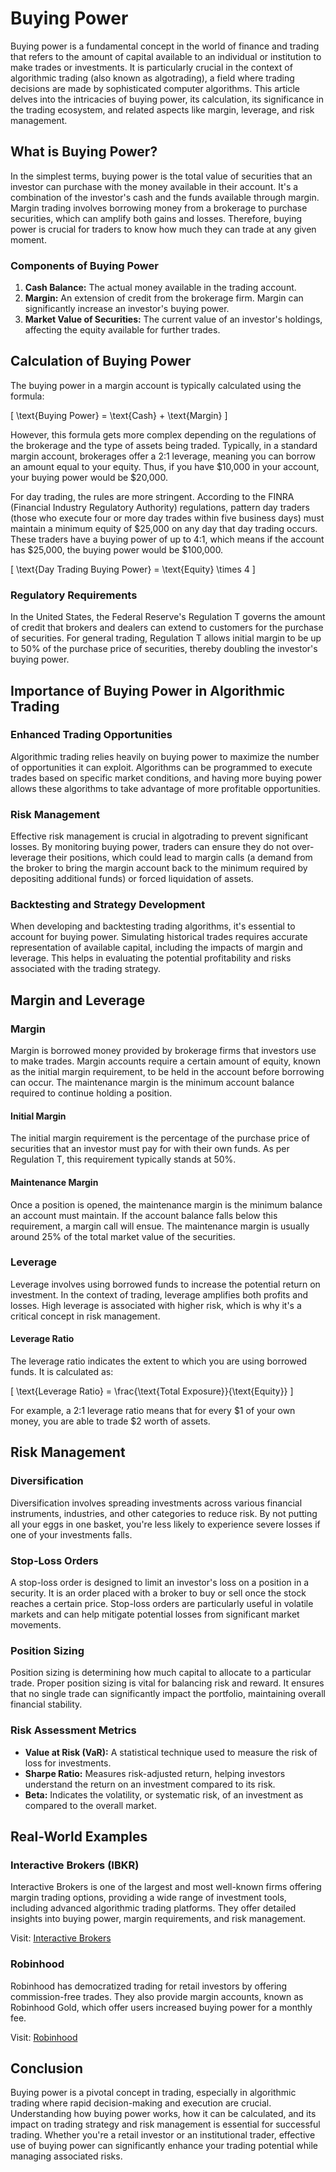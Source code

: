 # Buying Power

Buying power is a fundamental concept in the world of finance and trading that refers to the amount of capital available to an individual or institution to make trades or investments. It is particularly crucial in the context of algorithmic trading (also known as algotrading), a field where trading decisions are made by sophisticated computer algorithms. This article delves into the intricacies of buying power, its calculation, its significance in the trading ecosystem, and related aspects like margin, leverage, and risk management.

## What is Buying Power?

In the simplest terms, buying power is the total value of securities that an investor can purchase with the money available in their account. It's a combination of the investor's cash and the funds available through margin. Margin trading involves borrowing money from a brokerage to purchase securities, which can amplify both gains and losses. Therefore, buying power is crucial for traders to know how much they can trade at any given moment.

### Components of Buying Power

1. **Cash Balance:** The actual money available in the trading account.
2. **Margin:** An extension of credit from the brokerage firm. Margin can significantly increase an investor's buying power.
3. **Market Value of Securities:** The current value of an investor's holdings, affecting the equity available for further trades.

## Calculation of Buying Power

The buying power in a margin account is typically calculated using the formula:

\[ \text{Buying Power} = \text{Cash} + \text{Margin} \]

However, this formula gets more complex depending on the regulations of the brokerage and the type of assets being traded. Typically, in a standard margin account, brokerages offer a 2:1 leverage, meaning you can borrow an amount equal to your equity. Thus, if you have $10,000 in your account, your buying power would be $20,000.

For day trading, the rules are more stringent. According to the FINRA (Financial Industry Regulatory Authority) regulations, pattern day traders (those who execute four or more day trades within five business days) must maintain a minimum equity of $25,000 on any day that day trading occurs. These traders have a buying power of up to 4:1, which means if the account has $25,000, the buying power would be $100,000.

\[ \text{Day Trading Buying Power} = \text{Equity} \times 4 \]

### Regulatory Requirements

In the United States, the Federal Reserve's Regulation T governs the amount of credit that brokers and dealers can extend to customers for the purchase of securities. For general trading, Regulation T allows initial margin to be up to 50% of the purchase price of securities, thereby doubling the investor's buying power.

## Importance of Buying Power in Algorithmic Trading

### Enhanced Trading Opportunities

Algorithmic trading relies heavily on buying power to maximize the number of opportunities it can exploit. Algorithms can be programmed to execute trades based on specific market conditions, and having more buying power allows these algorithms to take advantage of more profitable opportunities.

### Risk Management

Effective risk management is crucial in algotrading to prevent significant losses. By monitoring buying power, traders can ensure they do not over-leverage their positions, which could lead to margin calls (a demand from the broker to bring the margin account back to the minimum required by depositing additional funds) or forced liquidation of assets.

### Backtesting and Strategy Development

When developing and backtesting trading algorithms, it's essential to account for buying power. Simulating historical trades requires accurate representation of available capital, including the impacts of margin and leverage. This helps in evaluating the potential profitability and risks associated with the trading strategy.

## Margin and Leverage

### Margin

Margin is borrowed money provided by brokerage firms that investors use to make trades. Margin accounts require a certain amount of equity, known as the initial margin requirement, to be held in the account before borrowing can occur. The maintenance margin is the minimum account balance required to continue holding a position.

#### Initial Margin

The initial margin requirement is the percentage of the purchase price of securities that an investor must pay for with their own funds. As per Regulation T, this requirement typically stands at 50%.

#### Maintenance Margin

Once a position is opened, the maintenance margin is the minimum balance an account must maintain. If the account balance falls below this requirement, a margin call will ensue. The maintenance margin is usually around 25% of the total market value of the securities.

### Leverage

Leverage involves using borrowed funds to increase the potential return on investment. In the context of trading, leverage amplifies both profits and losses. High leverage is associated with higher risk, which is why it's a critical concept in risk management.

#### Leverage Ratio

The leverage ratio indicates the extent to which you are using borrowed funds. It is calculated as:

\[ \text{Leverage Ratio} = \frac{\text{Total Exposure}}{\text{Equity}} \]

For example, a 2:1 leverage ratio means that for every $1 of your own money, you are able to trade $2 worth of assets.

## Risk Management

### Diversification

Diversification involves spreading investments across various financial instruments, industries, and other categories to reduce risk. By not putting all your eggs in one basket, you're less likely to experience severe losses if one of your investments falls.

### Stop-Loss Orders

A stop-loss order is designed to limit an investor's loss on a position in a security. It is an order placed with a broker to buy or sell once the stock reaches a certain price. Stop-loss orders are particularly useful in volatile markets and can help mitigate potential losses from significant market movements.

### Position Sizing

Position sizing is determining how much capital to allocate to a particular trade. Proper position sizing is vital for balancing risk and reward. It ensures that no single trade can significantly impact the portfolio, maintaining overall financial stability.

### Risk Assessment Metrics

- **Value at Risk (VaR):** A statistical technique used to measure the risk of loss for investments.
- **Sharpe Ratio:** Measures risk-adjusted return, helping investors understand the return on an investment compared to its risk.
- **Beta:** Indicates the volatility, or systematic risk, of an investment as compared to the overall market.

## Real-World Examples

### Interactive Brokers (IBKR)

Interactive Brokers is one of the largest and most well-known firms offering margin trading options, providing a wide range of investment tools, including advanced algorithmic trading platforms. They offer detailed insights into buying power, margin requirements, and risk management.

Visit: [Interactive Brokers](https://www.interactivebrokers.com/en/home.php)

### Robinhood

Robinhood has democratized trading for retail investors by offering commission-free trades. They also provide margin accounts, known as Robinhood Gold, which offer users increased buying power for a monthly fee. 

Visit: [Robinhood](https://robinhood.com/us/en/)

## Conclusion

Buying power is a pivotal concept in trading, especially in algorithmic trading where rapid decision-making and execution are crucial. Understanding how buying power works, how it can be calculated, and its impact on trading strategy and risk management is essential for successful trading. Whether you're a retail investor or an institutional trader, effective use of buying power can significantly enhance your trading potential while managing associated risks.